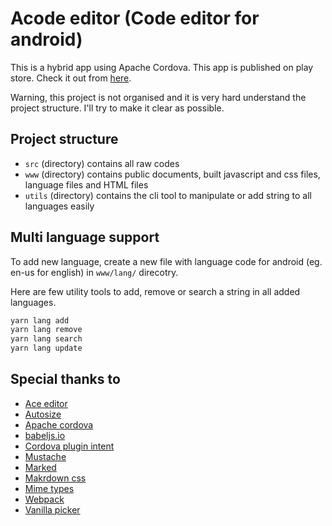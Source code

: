 # Acode editor (Code editor for android)

This is a hybrid app using Apache Cordova. This app is published on play store. Check it out from [here](https://play.google.com/store/apps/details?id=com.foxdebug.acodefree).

Warning, this project is not organised and it is very hard understand the project structure. I'll try to make it clear as possible.

## Project structure

- `src` (directory) contains all raw codes
- `www` (directory) contains public documents, built javascript and css files, language files and HTML files
- `utils` (directory) contains the cli tool to manipulate or add string to all languages easily

## Multi language support

To add new language, create a new file with language code for android (eg. en-us for english) in `www/lang/` direcotry.

Here are few utility tools to add, remove or search a string in all added languages.

```bash
yarn lang add
yarn lang remove
yarn lang search
yarn lang update
```

## Special thanks to

- [Ace editor](https://ace.c9.io/)
- [Autosize](http://www.jacklmoore.com/autosize/)
- [Apache cordova](https://cordova.apache.org/)
- [babeljs.io](https://babeljs.io/)
- [Cordova plugin intent](https://github.com/napolitano/cordova-plugin-intent)
- [Mustache](https://github.com/janl/mustache.js)
- [Marked](https://marked.js.org/)
- [Makrdown css](https://github.com/markdowncss)
- [Mime types](https://www.npmjs.com/package/mime-types)
- [Webpack](https://webpack.js.org/)
- [Vanilla picker](https://vanilla-picker.js.org/)
